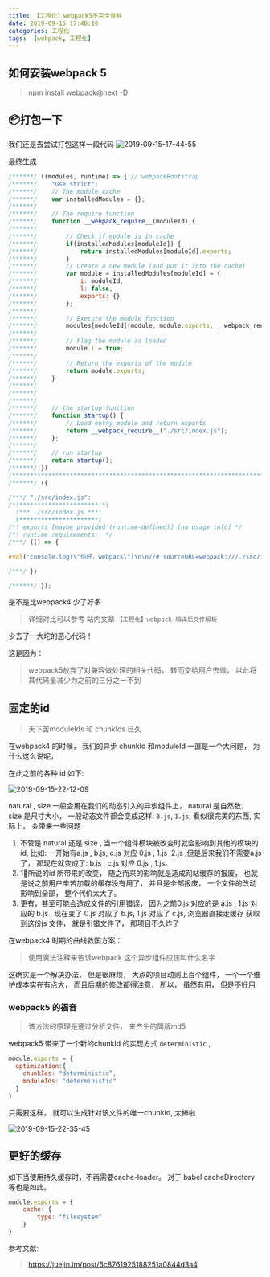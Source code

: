 ```yaml
---
title: 【工程化】webpack5不完全尝鲜
date: 2019-09-15 17:40:18
categories: 工程化
tags:  [webpack, 工程化]
---
```





## 如何安装webpack 5
> npm install webpack@next -D



## 📦打包一下
我们还是去尝试打包这样一段代码
![2019-09-15-17-44-55](http://img.nixiaolei.com/2019-09-15-17-44-55.png)

最终生成
```js
/******/ ((modules, runtime) => { // webpackBootstrap
/******/ 	"use strict";
/******/ 	// The module cache
/******/ 	var installedModules = {};
/******/
/******/ 	// The require function
/******/ 	function __webpack_require__(moduleId) {
/******/
/******/ 		// Check if module is in cache
/******/ 		if(installedModules[moduleId]) {
/******/ 			return installedModules[moduleId].exports;
/******/ 		}
/******/ 		// Create a new module (and put it into the cache)
/******/ 		var module = installedModules[moduleId] = {
/******/ 			i: moduleId,
/******/ 			l: false,
/******/ 			exports: {}
/******/ 		};
/******/
/******/ 		// Execute the module function
/******/ 		modules[moduleId](module, module.exports, __webpack_require__);
/******/
/******/ 		// Flag the module as loaded
/******/ 		module.l = true;
/******/
/******/ 		// Return the exports of the module
/******/ 		return module.exports;
/******/ 	}
/******/
/******/
/******/
/******/ 	// the startup function
/******/ 	function startup() {
/******/ 		// Load entry module and return exports
/******/ 		return __webpack_require__("./src/index.js");
/******/ 	};
/******/
/******/ 	// run startup
/******/ 	return startup();
/******/ })
/************************************************************************/
/******/ ({

/***/ "./src/index.js":
/*!**********************!*\
  !*** ./src/index.js ***!
  \**********************/
/*! exports [maybe provided (runtime-defined)] [no usage info] */
/*! runtime requirements:  */
/***/ (() => {

eval("console.log(\"你好，webpack\")\n\n//# sourceURL=webpack:///./src/index.js?");

/***/ })

/******/ });
```

是不是比webpack4 少了好多
> 详细对比可以参考 站内文章 `【工程化】webpack-编译后文件解析`

少去了一大坨的恶心代码！

这是因为：

> webpack5放弃了对兼容做处理的相关代码， 转而交给用户去做， 以此将其代码量减少为之前的三分之一不到


## 固定的id
> 天下苦moduleIds 和 chunkIds 已久

在webpack4 的时候， 我们的异步 chunkId 和moduleId 一直是一个大问题， 为什么这么说呢， 

在此之前的各种 id 如下: 

![2019-09-15-22-12-09](http://img.nixiaolei.com/2019-09-15-22-12-09.png)

natural , size 一般会用在我们的动态引入的异步组件上， natural 是自然数， size 是尺寸大小， 一般动态文件都会变成这样: `0.js`, `1.js`,  看似很完美的东西, 实际上， 会带来一些问题

1. 不管是 natural 还是 size , 当一个组件模块被改变时就会影响到其他的模块的id,  比如: 一开始有a.js , b.js, c.js 对应 0.js , 1.js ,2.js  ,但是后来我们不需要a.js 了， 那现在就变成了: b.js , c.js 对应 0.js , 1.js。
2. 1⃣️所说的id 所带来的改变， 随之而来的影响就是造成网站缓存的报废， 也就是说之前用户辛苦加载的缓存没有用了， 并且是全部报废， 一个文件的改动影响到全部， 整个代价太大了。 
3. 更有，甚至可能会造成文件的引用错误， 因为之前0.js 对应的是 a.js , 1.js 对应的 b.js , 现在变了 0.js 对应了 b.js, 1.js 对应了 c.js, 浏览器直接走缓存 获取到这份js 文件， 就是引错文件了， 那项目不久炸了


在webpack4 时期的曲线救国方案：

> 使用魔法注释来告诉webpack 这个异步组件应该叫什么名字

这确实是一个解决办法， 但是很麻烦， 大点的项目动则上百个组件， 一个一个维护成本实在有点大， 而且后期的修改都得注意， 所以， 虽然有用， 但是不好用


### webpack5 的福音
> 该方法的原理是通过分析文件， 来产生的简版md5

webpack5 带来了一个新的chunkId 的实现方式 `deterministic` , 

```js
module.exports = {
  optimization:{
    chunkIds: "deterministic”,
    moduleIds: "deterministic"   
  }
}
```
只需要这样， 就可以生成针对该文件的唯一chunkId, 太棒啦

![2019-09-15-22-35-45](http://img.nixiaolei.com/2019-09-15-22-35-45.png)


## 更好的缓存

如下当使用持久缓存时，不再需要cache-loader。 对于 babel cacheDirectory 等也是如此。

```js
module.exports = {
    cache: {
        type: "filesystem"
    }
}
```


参考文献:
> https://juejin.im/post/5c8761925188251a0844d3a4
